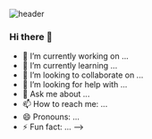 
![header](https://capsule-render.vercel.app/api?type=waving&color=auto&height=200&section=header&text=Saron%20GitHub!&fontSize=90)

### Hi there 👋

- 🔭 I’m currently working on ...
- 🌱 I’m currently learning ...
- 👯 I’m looking to collaborate on ...
- 🤔 I’m looking for help with ...
- 💬 Ask me about ...
- 📫 How to reach me: ...
- 😄 Pronouns: ...
- ⚡ Fun fact: ...
-->
